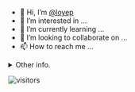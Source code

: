 - 👋 Hi, I’m [@loyep](https://github.com/loyep)
- 👀 I’m interested in ...
- 🌱 I’m currently learning ...
- 💞️ I’m looking to collaborate on ...
- 📫 How to reach me ...

<details>
  <summary>Other info.</summary>
  <br>

<!--START_SECTION:waka-->

```txt
TypeScript   2 hrs 8 mins    ████████████████████░░░░░   80.41 %
JSON         18 mins         ███░░░░░░░░░░░░░░░░░░░░░░   11.57 %
Bash         11 mins         █▓░░░░░░░░░░░░░░░░░░░░░░░   07.06 %
JavaScript   1 min           ▒░░░░░░░░░░░░░░░░░░░░░░░░   00.73 %
GDScript3    0 secs          ░░░░░░░░░░░░░░░░░░░░░░░░░   00.17 %
```

<!--END_SECTION:waka-->

</details>

![visitors](https://visitor-badge.glitch.me/badge?page_id=loyep.loyep)

